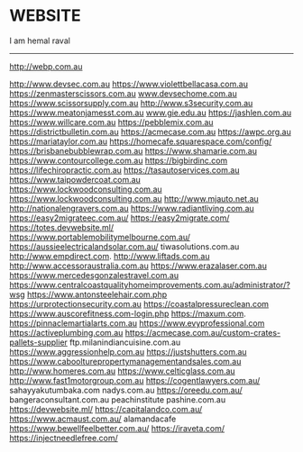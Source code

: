 # WEBSITE
 I am hemal raval

 *************************************************
 http://webp.com.au
 
http://www.devsec.com.au
https://www.violettbellacasa.com.au
https://zenmasterscissors.com.au
www.devsechome.com.au
https://www.scissorsupply.com.au
http://www.s3security.com.au
https://www.meatonjamesst.com.au
 www.gie.edu.au
https://jashlen.com.au
https://www.willcare.com.au
https://pebblemix.com.au
https://districtbulletin.com.au
https://acmecase.com.au
https://awpc.org.au
https://mariataylor.com.au
https://homecafe.squarespace.com/config/
https://brisbanebubblewrap.com.au
https://www.shamarie.com.au
https://www.contourcollege.com.au
https://bigbirdinc.com
https://lifechiropractic.com.au
https://tasautoservices.com.au
https://www.taipowdercoat.com.au
https://www.lockwoodconsulting.com.au
https://www.lockwoodconsulting.com.au
http://www.mjauto.net.au
http://nationalengravers.com.au
https://www.radiantliving.com.au
https://easy2migrateec.com.au/
https://easy2migrate.com/
https://totes.devwebsite.ml/
https://www.portablemobilitymelbourne.com.au/
https://aussieelectricalandsolar.com.au/
tiwasolutions.com.au
http://www.empdirect.com.
http://www.liftads.com.au
http://www.accessoraustralia.com.au
https://www.erazalaser.com.au
https://www.mercedesgonzalestravel.com.au
https://www.centralcoastqualityhomeimprovements.com.au/administrator/?wsg
https://www.antonsteelehair.com.php
https://urprotectionsecurity.com.au
https://coastalpressureclean.com
https://www.auscorefitness.com-login.php
https://maxum.com.
https://pinnaclemartialarts.com.au
https://www.evyprofessional.com
https://activeplumbing.com.au
https://acmecase.com.au/custom-crates-pallets-supplier
ftp.milanindiancuisine.com.au
https://www.aggressionhelp.com.au
https://justshutters.com.au
https://www.caboolturepropertymanagementandsales.com.au
http://www.homeres.com.au
https://www.celticglass.com.au
http://www.fast1motorgroup.com.au
https://cogentlawyers.com.au/
sahayyakutumbaka.com
nadys.com.au
https://oreedu.com.au/
bangeraconsultant.com.au
peachinstitute
pashine.com.au
https://devwebsite.ml/
https://capitalandco.com.au/
https://www.acmaust.com.au/
alamandacafe
https://www.bewellfeelbetter.com.au/
https://iraveta.com/
https://injectneedlefree.com/

